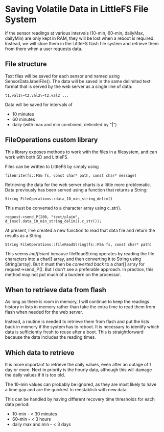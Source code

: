 # Saving Volatile Data in LittleFS File System

If the sensor readings at various intervals (10-min, 60-min, dailyMax, 
dailyMin) are only kept in RAM, they will be lost when a reboot is 
required. Instead, we will store them in the LittleFS flash file system
and retrieve them from there when a user requests data.

## File structure
Text files will be saved for each sensor and named using SensorData.labelFile().
The data will be saved in the same delimited text format that is served
by the web server as a single line of data:

    t1,val1\~t2,val2\~t2,val2 ...

Data will be saved for intervals of
 - 10 minutes
 - 60 minutes
 - daily (with max and min combined, delimited by "|")

## FileOperations custom library
This library exposes methods to work with the files in a filesystem, and 
can work with both SD and LittleFS.

Files can be written to LittleFS by simply using

    fileWrite(fs::FS& fs, const char* path, const char* message)

Retrieving the data for the web server charts is a little more problematic. 
Data previously has been served using a function that returns a String:

    String FileOperations::data_10_min_string_delim()

This must be converted to a character array using c_str().

    request->send_P(200, "text/plain", d_Insol.data_10_min_string_delim().c_str());

At present, I've created a new function to read that data file and return
the results as a String.

    String FileOperations::fileReadString(fs::FS& fs, const char* path)

This seems *inefficient* because fileReadString operates by reading the file 
characters into a char[] array, and then converting it to String using
String(array). But it must then be *converted back* to a char[] array for 
request->send_P(). But I don't see a preferable approach. In practice, this method 
may not put much of a burdern on the processor.

## When to retrieve data from flash
As long as there is room in memory, I will continue to keep the readings history 
in lists in memory rather than take the extra time to read them from flash when 
needed for the web server.

Instead, a routine is needed to retrieve them from flash and put the lists back 
in memory if the system has to reboot. It is necessary to identify which data 
is sufficiently fresh to reuse after a boot. This is straightforward because the
data includes the reading times.

## Which data to retrieve
It is more important to retrieve the daily values, even after an outage of 1 
day or more. Next in priority is the hourly data, although this will damage the 
daily values if it is too old.

The 10-min values can probably be ignored, as they are most likely to have a time
gap and are the quickest to reestablish with new data.

This can be handled by having different recovery time thresholds for each data 
period:
 - 10-min - < 30 minutes
 - 60-min - < 3 hours
 - daily max and min - < 3 days